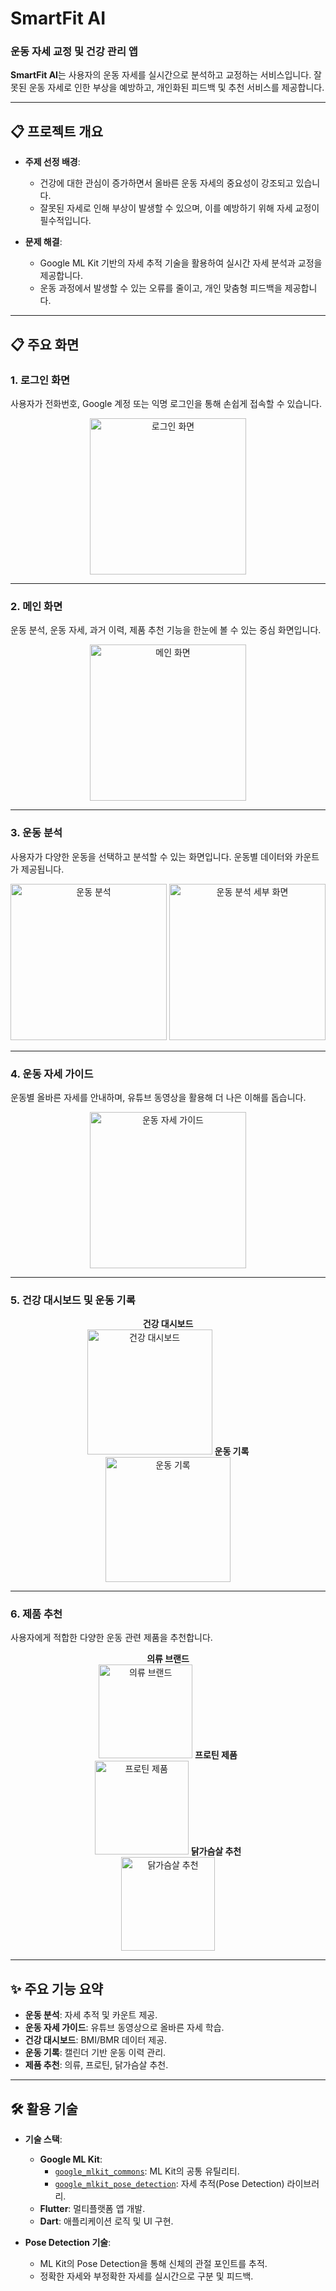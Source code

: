 # **SmartFit AI**

### **운동 자세 교정 및 건강 관리 앱**

**SmartFit AI**는 사용자의 운동 자세를 실시간으로 분석하고 교정하는 서비스입니다. 잘못된 운동 자세로 인한 부상을 예방하고, 개인화된 피드백 및 추천 서비스를 제공합니다.

---

## **📋 프로젝트 개요**

- **주제 선정 배경**:
  - 건강에 대한 관심이 증가하면서 올바른 운동 자세의 중요성이 강조되고 있습니다.
  - 잘못된 자세로 인해 부상이 발생할 수 있으며, 이를 예방하기 위해 자세 교정이 필수적입니다.

- **문제 해결**:
  - Google ML Kit 기반의 자세 추적 기술을 활용하여 실시간 자세 분석과 교정을 제공합니다.
  - 운동 과정에서 발생할 수 있는 오류를 줄이고, 개인 맞춤형 피드백을 제공합니다.

---

## **📋 주요 화면**

### **1. 로그인 화면**
사용자가 전화번호, Google 계정 또는 익명 로그인을 통해 손쉽게 접속할 수 있습니다.  
<div align="center">
  <img src="./images/login.jpg" alt="로그인 화면" width="250">
</div>

---

### **2. 메인 화면**
운동 분석, 운동 자세, 과거 이력, 제품 추천 기능을 한눈에 볼 수 있는 중심 화면입니다.  
<div align="center">
  <img src="./images/main_screen.jpg" alt="메인 화면" width="250">
</div>

---

### **3. 운동 분석**
사용자가 다양한 운동을 선택하고 분석할 수 있는 화면입니다. 운동별 데이터와 카운트가 제공됩니다.  
<div align="center">
  <img src="./images/analysis.jpg" alt="운동 분석" width="250">
  <img src="./images/exercise.jpg" alt="운동 분석 세부 화면" width="250">
</div>

---

### **4. 운동 자세 가이드**
운동별 올바른 자세를 안내하며, 유튜브 동영상을 활용해 더 나은 이해를 돕습니다.  
<div align="center">
  <img src="./images/guide.jpg" alt="운동 자세 가이드" width="250">
</div>

---

### **5. 건강 대시보드 및 운동 기록**
<div align="center">
    <strong>건강 대시보드</strong><br>
    <img src="./images/bmi.jpg" alt="건강 대시보드" width="200">
    <strong>운동 기록</strong><br>
    <img src="./images/record.jpg" alt="운동 기록" width="200">
</div>

---

### **6. 제품 추천**
사용자에게 적합한 다양한 운동 관련 제품을 추천합니다.  
<div align="center">
    <strong>의류 브랜드</strong><br>
    <img src="./images/clothes.jpg" alt="의류 브랜드" width="150">
    <strong>프로틴 제품</strong><br>
    <img src="./images/protein.jpg" alt="프로틴 제품" width="150">
    <strong>닭가슴살 추천</strong><br>
    <img src="./images/chicken.jpg" alt="닭가슴살 추천" width="150">
</div>

---

## **✨ 주요 기능 요약**

- **운동 분석**: 자세 추적 및 카운트 제공.
- **운동 자세 가이드**: 유튜브 동영상으로 올바른 자세 학습.
- **건강 대시보드**: BMI/BMR 데이터 제공.
- **운동 기록**: 캘린더 기반 운동 이력 관리.
- **제품 추천**: 의류, 프로틴, 닭가슴살 추천.

---


## **🛠️ 활용 기술**

- **기술 스택**:
  - **Google ML Kit**:
    - [`google_mlkit_commons`](https://pub.dev/packages/google_mlkit_commons): ML Kit의 공통 유틸리티.
    - [`google_mlkit_pose_detection`](https://pub.dev/packages/google_mlkit_pose_detection): 자세 추적(Pose Detection) 라이브러리.
  - **Flutter**: 멀티플랫폼 앱 개발.
  - **Dart**: 애플리케이션 로직 및 UI 구현.
    
- **Pose Detection 기술**:
  - ML Kit의 Pose Detection을 통해 신체의 관절 포인트를 추적.
  - 정확한 자세와 부정확한 자세를 실시간으로 구분 및 피드백.


